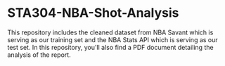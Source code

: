 # STA304-NBA-Shot-Analysis

This repository includes the cleaned dataset from NBA Savant which is serving as our training set and the NBA Stats API which is serving as our test set. In this repository, you'll also find a PDF document detailing the analysis of the report.
